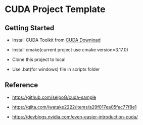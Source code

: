 # CUDA Project Template

## Getting Started

- Install CUDA Toolkit from [CUDA Download](https://developer.nvidia.com/cuda-downloads)

- Install cmake(current project use cmake version=3.17.0)

- Clone this project to local

- Use .bat(for windows) file in scripts folder

## Reference

- https://github.com/selpoG/cuda-sample

- https://qiita.com/iwatake2222/items/a29f017ea05fec77f8e1
- https://devblogs.nvidia.com/even-easier-introduction-cuda/

